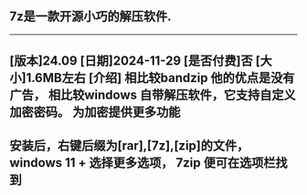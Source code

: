 #
7z是一款开源小巧的解压软件.
-------------
[windows 64位用户]:(https://www.7-zip.org/a/7z2409-x64.exe)
[windows 32位用户]:(https://www.7-zip.org/a/7z2409.exe)
[mac苹果电脑]:(https://www.7-zip.org/a/7z2409-arm64.exe)
--------------
[版本]24.09
[日期]2024-11-29
[是否付费]否
[大小]1.6MB左右
[介绍]
相比较bandzip
他的优点是没有广告，
相比较windows 自带解压软件，它支持自定义加密密码。
为加密提供更多功能
------------------
安装后，右键后缀为[rar],[7z],[zip]的文件，
windows 11 + 选择更多选项，
7zip 便可在选项栏找到
--------------------